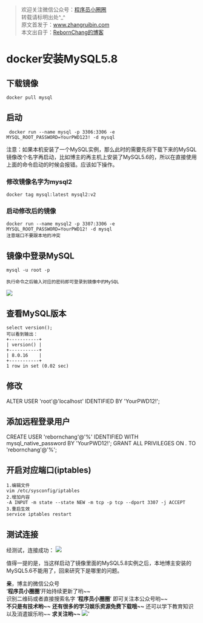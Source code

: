 <blockquote>
    欢迎关注微信公众号：<a href="" rel="nofollow" target="_blank">程序员小圈圈</a><br>
  转载请标明出处^_^<br> 原文首发于：<a href="http://www.zhangruibin.com" rel="nofollow" target="_blank">www.zhangruibin.com</a><br> 本文出自于：<a href="http://www.zhangruibin.com" rel="nofollow" target="_blank">RebornChang的博客</a>
</blockquote>
 
 # docker安装MySQL5.8
 ## 下载镜像
 ```
 docker pull mysql
 ```
 ## 启动
 ```
  docker run --name mysql -p 3306:3306 -e MYSQL_ROOT_PASSWORD=YourPWD123! -d mysql
 ```
 注意：如果本机安装了一个MySQL实例，那么此时的需要先将下载下来的MySQL镜像改个名字再启动，比如博主的再主机上安装了MySQL5.6的，所以在直接使用上面的命令启动的时候会报错。应该如下操作。
 ### 修改镜像名字为mysql2 
 ```
 docker tag mysql:latest mysql2:v2
 ```
 ### 启动修改后的镜像
 ```
 docker run --name mysql2 -p 3307:3306 -e MYSQL_ROOT_PASSWORD=YourPWD12! -d mysql
 注意端口不要跟本地的冲突
 ```
 ## 镜像中登录MySQL
 ```
 mysql -u root -p
 
 执行命令之后输入对应的密码即可登录到镜像中的MySQL
 ```
 ![](https://www.zhangruibin.com/upload/2019/06/45mm4hv1jsj2grc7ve5tvq4qou.png)
 ## 查看MySQL版本
 ```
 select version();
 可以看到输出：
 +-----------+
| version() |
+-----------+
| 8.0.16    |
+-----------+
1 row in set (0.02 sec)
 ```
 ## 修改
 ALTER USER 'root'@'localhost' IDENTIFIED BY 'YourPWD12!';

 ## 添加远程登录用户
CREATE USER 'rebornchang'@'%' IDENTIFIED WITH mysql_native_password BY 'YourPWD12!';
GRANT ALL PRIVILEGES ON *.* TO 'rebornchang'@'%';

## 开启对应端口(iptables)
```
1.编辑文件
vim /etc/sysconfig/iptables
2.增加内容
-A INPUT -m state --state NEW -m tcp -p tcp --dport 3307 -j ACCEPT
3.重启生效
service iptables restart

```
## 测试连接
经测试，连接成功：
![](https://www.zhangruibin.com/upload/2019/06/t84rv7ra9gjrtq98j57vfpk699.png)
 
 值得一提的是，当这样启动了镜像里面的MySQL5.8实例之后，本地博主安装的MySQL5.6不能用了，回来研究下是哪里的问题。

    
 **亲**，博主的微信公众号   
 ‘**程序员小圈圈**’开始持续更新了哟~~   
 识别二维码或者直接搜索名字  ‘**程序员小圈圈**’   即可关注本公众号哟~~   
 **不只是有技术哟~~** 
  **还有很多的学习娱乐资源免费下载哦~~** 
  还可以学下教育知识以及消遣娱乐哟~~
  **求关注哟~~**     ![](https://www.zhangruibin.com/upload/2019/08/6re5uggg4khmtrrit534ubh759.png)'